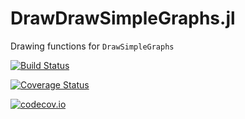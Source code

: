 # DrawDrawSimpleGraphs.jl
Drawing functions for `DrawSimpleGraphs`


[![Build Status](https://travis-ci.org/scheinerman/DrawSimpleGraphs.jl.svg?branch=master)](https://travis-ci.org/scheinerman/DrawSimpleGraphs.jl)

[![Coverage Status](https://coveralls.io/repos/scheinerman/DrawSimpleGraphs.jl/badge.svg?branch=master&service=github)](https://coveralls.io/github/scheinerman/DrawSimpleGraphs.jl?branch=master)

[![codecov.io](http://codecov.io/github/scheinerman/DrawSimpleGraphs.jl/coverage.svg?branch=master)](http://codecov.io/github/scheinerman/DrawSimpleGraphs.jl?branch=master)

